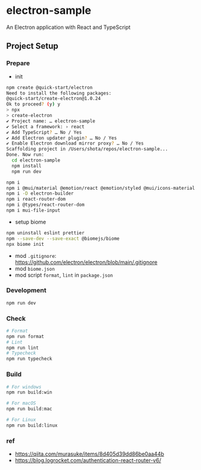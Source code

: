 # electron-sample

An Electron application with React and TypeScript


## Project Setup

### Prepare
- init
```bash
npm create @quick-start/electron
Need to install the following packages:
@quick-start/create-electron@1.0.24
Ok to proceed? (y) y
> npx
> create-electron
✔ Project name: … electron-sample
✔ Select a framework: › react
✔ Add TypeScript? … No / Yes
✔ Add Electron updater plugin? … No / Yes
✔ Enable Electron download mirror proxy? … No / Yes
Scaffolding project in /Users/shota/repos/electron-sample...
Done. Now run:
  cd electron-sample
  npm install
  npm run dev
```

```bash
npm i
npm i @mui/material @emotion/react @emotion/styled @mui/icons-material
npm i -D electron-builder
npm i react-router-dom
npm i @types/react-router-dom
npm i mui-file-input
```

- setup biome
```bash
npm uninstall eslint prettier
npm --save-dev --save-exact @biomejs/biome
npx biome init
```

- mod `.gitignore`: https://github.com/electron/electron/blob/main/.gitignore
- mod `biome.json`
- mod script `format`, `lint` in `package.json`

### Development

```bash
npm run dev
```

### Check

```bash
# Format
npm run format
# Lint
npm run lint
# Typecheck
npm run typecheck
```

### Build

```bash
# For windows
npm run build:win

# For macOS
npm run build:mac

# For Linux
npm run build:linux
```

### ref

- https://qiita.com/murasuke/items/8d405d39dd86be0aa44b
- https://blog.logrocket.com/authentication-react-router-v6/
